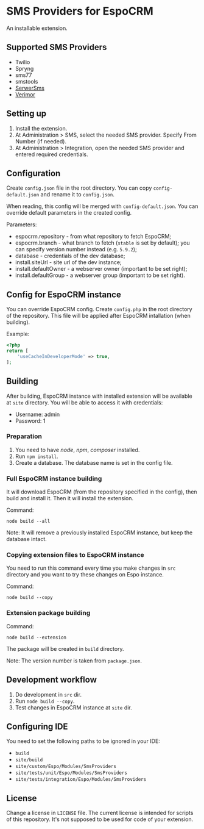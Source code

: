 # SMS Providers for EspoCRM

An installable extension.


## Supported SMS Providers

* Twilio
* Spryng
* sms77
* smstools
* [SerwerSms](https://dev.serwersms.pl/en/https-api-v2/introduction)
* [Verimor](https://verimor.com.tr)

## Setting up

1. Install the extension.
2. At Administration > SMS, select the needed SMS provider. Specify From Number (if needed). 
3. At Administration > Integration, open the needed SMS provider and entered required credentials.


## Configuration

Create `config.json` file in the root directory. You can copy `config-default.json` and rename it to `config.json`.

When reading, this config will be merged with `config-default.json`. You can override default parameters in the created config.

Parameters:

* espocrm.repository - from what repository to fetch EspoCRM;
* espocrm.branch - what branch to fetch (`stable` is set by default); you can specify version number instead (e.g. `5.9.2`);
* database - credentials of the dev database;
* install.siteUrl - site url of the dev instance;
* install.defaultOwner - a webserver owner (important to be set right);
* install.defaultGroup - a webserver group (important to be set right).


## Config for EspoCRM instance

You can override EspoCRM config. Create `config.php` in the root directory of the repository. This file will be applied after EspoCRM intallation (when building).

Example:

```php
<?php
return [
    'useCacheInDeveloperMode' => true,
];
```

## Building

After building, EspoCRM instance with installed extension will be available at `site` directory. You will be able to access it with credentials:

* Username: admin
* Password: 1

### Preparation

1. You need to have *node*, *npm*, *composer* installed.
2. Run `npm install`.
3. Create a database. The database name is set in the config file.

### Full EspoCRM instance building

It will download EspoCRM (from the repository specified in the config), then build and install it. Then it will install the extension.

Command:

```
node build --all
```

Note: It will remove a previously installed EspoCRM instance, but keep the database intact.

### Copying extension files to EspoCRM instance

You need to run this command every time you make changes in `src` directory and you want to try these changes on Espo instance.

Command:

```
node build --copy
```
### Extension package building

Command:

```
node build --extension
```

The package will be created in `build` directory.

Note: The version number is taken from `package.json`.

## Development workflow

1. Do development in `src` dir.
2. Run `node build --copy`.
3. Test changes in EspoCRM instance at `site` dir.


## Configuring IDE

You need to set the following paths to be ignored in your IDE:

* `build`
* `site/build`
* `site/custom/Espo/Modules/SmsProviders`
* `site/tests/unit/Espo/Modules/SmsProviders`
* `site/tests/integration/Espo/Modules/SmsProviders`

## License

Change a license in `LICENSE` file. The current license is intended for scripts of this repository. It's not supposed to be used for code of your extension.

